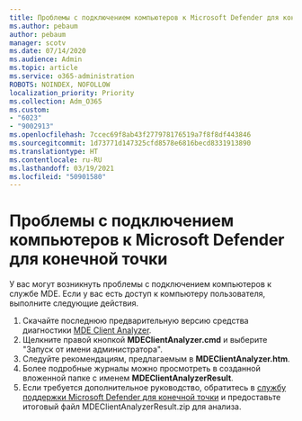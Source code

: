 ```yaml
---
title: Проблемы с подключением компьютеров к Microsoft Defender для конечной точки
ms.author: pebaum
author: pebaum
manager: scotv
ms.date: 07/14/2020
ms.audience: Admin
ms.topic: article
ms.service: o365-administration
ROBOTS: NOINDEX, NOFOLLOW
localization_priority: Priority
ms.collection: Adm_O365
ms.custom:
- "6023"
- "9002913"
ms.openlocfilehash: 7ccec69f8ab43f277978176519a7f8f8df443846
ms.sourcegitcommit: 1d73771d147325cfd8578e6816becd8331913890
ms.translationtype: HT
ms.contentlocale: ru-RU
ms.lasthandoff: 03/19/2021
ms.locfileid: "50901580"
---
```

# <a name="issues-with-onboarding-machines-to-microsoft-defender-for-endpoints"></a>Проблемы с подключением компьютеров к Microsoft Defender для конечной точки

У вас могут возникнуть проблемы с подключением компьютеров к службе MDE. Если у вас есть доступ к компьютеру пользователя, выполните следующие действия.

1. Скачайте последнюю предварительную версию средства диагностики [MDE Client Analyzer](https://aka.ms/betamdeanalyzer).
2. Щелкните правой кнопкой **MDEClientAnalyzer.cmd** и выберите "Запуск от имени администратора".
3. Следуйте рекомендациям, предлагаемым в **MDEClientAnalyzer.htm**.
4. Более подробные журналы можно просмотреть в созданной вложенной папке с именем **MDEClientAnalyzerResult**.
5. Если требуется дополнительное руководство, обратитесь в [службу поддержки Microsoft Defender для конечной точки](https://docs.microsoft.com/windows/security/threat-protection/microsoft-defender-atp/contact-support) и предоставьте итоговый файл MDEClientAnalyzerResult.zip для анализа.

